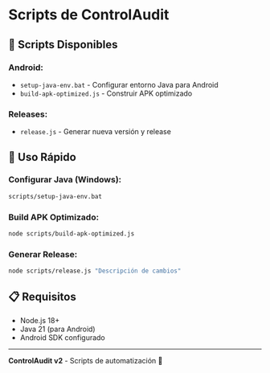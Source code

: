 # Scripts de ControlAudit

## 📁 **Scripts Disponibles**

### **Android:**
- `setup-java-env.bat` - Configurar entorno Java para Android
- `build-apk-optimized.js` - Construir APK optimizado

### **Releases:**
- `release.js` - Generar nueva versión y release

## 🚀 **Uso Rápido**

### **Configurar Java (Windows):**
```bash
scripts/setup-java-env.bat
```

### **Build APK Optimizado:**
```bash
node scripts/build-apk-optimized.js
```

### **Generar Release:**
```bash
node scripts/release.js "Descripción de cambios"
```

## 📋 **Requisitos**

- Node.js 18+
- Java 21 (para Android)
- Android SDK configurado

---

**ControlAudit v2** - Scripts de automatización 🚀
